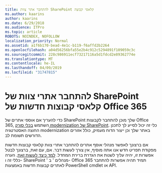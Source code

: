 ```yaml
---
title: להתחבר אתר צוות SharePoint קלאסי קבוצה
ms.author: kaarins
author: kaarins
ms.date: 6/29/2018
ms.audience: ITPro
ms.topic: article
ROBOTS: NOINDEX, NOFOLLOW
localization_priority: Normal
ms.assetid: a1f6b170-bead-4e1c-b119-f6affd2b2264
ms.openlocfilehash: a04d56256bfa55e2b4c912c5294891f109059c3c
ms.sourcegitcommit: 228c986911ecf73217116a5d1fdcd2e89362774e
ms.translationtype: MT
ms.contentlocale: he-IL
ms.lasthandoff: 04/09/2019
ms.locfileid: "31747815"
---
```

# <a name="connect-classic-sharepoint-team-sites-to-new-office-365-groups"></a>להתחבר אתרי צוות של SharePoint קלאסי קבוצות חדשות של Office 365

כדי להעריך אם אוספי אתרים של SharePoint שלך מוכן להתחבר לקבוצות Office 365, השתמש [בכלי סורק modernization של SharePoint](https://go.microsoft.com/fwlink/?linkid=873066). כלי זה יכול לסייע לך לתכנן החוצה האסטרטגיה modernization באתר שלך וכן ייצור הדוח מעמיק, כולל אזורים הדורשים תשומת לב.
  
אם ברצונך לאפשר מנהלי אוסף אתרים להתחבר אתרי צוות קלאסי קבוצות חדשות מפקודת תפריט חדש אנו אתה מוסיף, אין צורך לעשות דבר. אם, עם זאת, ברצונך לבטל אפשרות זו, יהיה עליך לשנות את הגדרת ברירת המחדל. [למד כיצד לעשות זאת](https://go.microsoft.com/fwlink/?linkid=2004316). הערה כללי זה ו- SharePoint ' מנהלים ' ב- Office 365 תמיד תהיה אפשרות להתחבר לאתרים קבוצות חדשות באמצעות PowerShell cmdlet או API.
  

